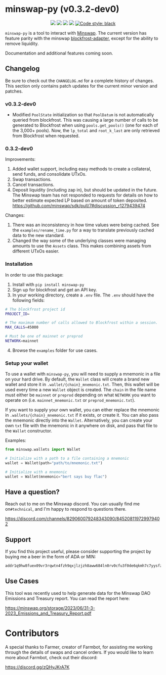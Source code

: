 # minswap-py (v0.3.2-dev0)
<p align="center">
    <img src="https://img.shields.io/pypi/status/minswap-py?style=flat-square" />
    <img src="https://img.shields.io/pypi/dm/minswap-py?style=flat-square" />
    <img src="https://img.shields.io/pypi/l/minswap-py?style=flat-square"/>
    <img src="https://img.shields.io/pypi/v/minswap-py?style=flat-square"/>
    <a href="https://github.com/psf/black"><img alt="Code style: black" src="https://img.shields.io/badge/code%20style-black-000000.svg"></a>
</p>

`minswap-py` is a tool to interact with [Minswap](https://minswap.org/).  The current version has feature parity with the minswap [blockfrost-adapter](https://github.com/minswap/sdk), except for the ability to remove liquidity.

Documentation and additional features coming soon.


## Changelog

Be sure to check out the `CHANGELOG.md` for a complete history of changes. This section
only contains patch updates for the current minor version and patches.

### v0.3.2-dev0

* Modified `PoolState` initialization so that `PoolDatum` is not automatically queried from blockfrost. This was causing a large number of calls to be generated to Blockfrost when using `pools.get_pools()` (one for each of the 3,000+ pools). Now, the `lp_total` and `root_k_last` are only retrieved from Blockfrost when requested.

### 0.3.2-dev0

Improvements:
1. Added wallet support, including easy methods to create a collateral, send funds, and consolidate UTxOs.
2. Swap transactions.
3. Cancel transactions.
4. Deposit liquidity (including zap in), but should be updated in the future. The Minswap team has not responded to requests for details on how to better estimate expected LP based on amount of token deposited.
https://github.com/minswap/sdk/pull/7#discussion_r1279439474

Changes:
1. There was an inconsistency in how time values were being cached. See the `examples/rename_time.py` for a way to translate previously cached data to the new standard.
2. Changed the way some of the underlying classes were managing amounts to use the `Assets` class. This makes combining assets from different UTxOs easier.

### Installation

In order to use this package:
1. Install with `pip install minswap-py`
2. Sign up for blockfrost and get an API key.
3. In your working directory, create a `.env` file. The `.env` should have the following fields:
```bash
# The blockfrost project id
PROJECT_ID=

# The maximum number of calls allowed to Blockfrost within a session.
MAX_CALLS=45000

# Must be one of mainnet or preprod
NETWORK=mainnet
```
4. Browse the `examples` folder for use cases.

### Setup your wallet

To use a wallet with `minswap-py`, you will need to supply a mnemonic in a file on your
hard drive. By default, the `Wallet` class will create a brand new wallet and store it
in `.wallet/{chain}_mnemonic.txt`. Then, this wallet will be used every time a new
`Wallet` object is created. The `chain` in the file name must either be `mainnet` or
`preprod` depending on what `NETWORK` you want to operate on (i.e.
`mainnet_mnemonic.txt` or `preprod_mnemonic.txt`).

If you want to supply your own wallet, you can either replace the mnemonic in
`.wallets/{chain}_mnemonic.txt` if it exists, or create it. You can also pass the
mnemonic directly into the `Wallet`. Alternatively, you can create your own `txt` file
with the mnemonic in it anywhere on disk, and pass that file to the `Wallet`
constructor.

Examples:
```python
from minswap.wallets import Wallet

# Initialize with a path to a file containing a mnemonic
wallet = Wallet(path="path/to/mnemonic.txt")

# Initialize with a mnemonic
wallet = Wallet(mnemonic="bert says buy flac")
```

## Have a question?

Reach out to me on the Minswap discord. You can usually find me on`#technical`, and I'm happy to respond to questions there.

https://discord.com/channels/829060079248343090/845208119729979402

## Support

If you find this project useful, please consider supporting the project by buying me a
beer in the form of ADA or MIN:

```bash
addr1q9hw8fuex09vr3rqwtn4fzh9qxjlzjzh8aww684ln0rv0cfu3f0de6qkmh7c7yysfz808978wwe6ll30wu8l3cgvgdjqa7egnl
```

## Use Cases

This tool was recently used to help generate data for the Minswap DAO Emissions and
Treasury report. You can read the report here:

https://minswap.org/storage/2023/06/31-3-2023_Emissions_and_Treasury_Report.pdf

# Contributors

A special thanks to Farmer, creator of Farmbot, for assisting me working through the
details of swaps and cancel orders. If you would like to learn more about Farmbot,
check out their discord:

https://discord.gg/zQHyJKrA7K
